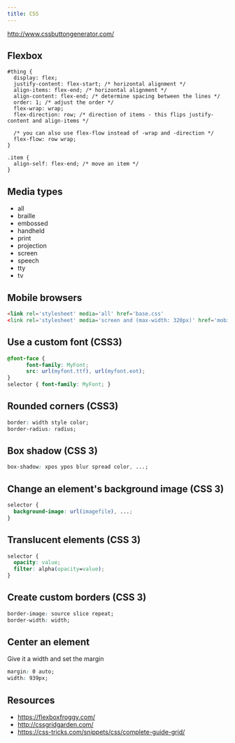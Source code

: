 ```yaml
---
title: CSS
---
```


<http://www.cssbuttongenerator.com/>

## Flexbox

```
#thing {
  display: flex;
  justify-content: flex-start; /* horizontal alignment */
  align-items: flex-end; /* horizontal alignment */
  align-content: flex-end; /* determine spacing between the lines */
  order: 1; /* adjust the order */
  flex-wrap: wrap;
  flex-direction: row; /* direction of items - this flips justify-content and align-items */

  /* you can also use flex-flow instead of -wrap and -direction */
  flex-flow: row wrap;
}

.item {
  align-self: flex-end; /* move an item */
}
```

## Media types

* all
* braille
* embossed
* handheld
* print
* projection
* screen
* speech
* tty
* tv

## Mobile browsers

```html
<link rel='stylesheet' media='all' href='base.css'
<link rel='stylesheet' media='screen and (max-width: 320px)' href='mobile.css'>
```

## Use a custom font (CSS3)

```css
@font-face {
      font-family: MyFont;
      src: url(myfont.ttf), url(myfont.eot);
}
selector { font-family: MyFont; }
```

## Rounded corners (CSS3)

```css
border: width style color;
border-radius: radius;
```

## Box shadow (CSS 3)

```css
box-shadow: xpos ypos blur spread color, ...;
```

## Change an element's background image (CSS 3)

```css
selector {
  background-image: url(imagefile), ...;
}
```

## Translucent elements (CSS 3)

```css
selector {
  opacity: value;
  filter: alpha(opacity=value);
}
```

## Create custom borders (CSS 3)

```css
border-image: source slice repeat;
border-width: width;
```

## Center an element

Give it a width and set the margin

```css
margin: 0 auto;
width: 939px;
```

## Resources

* <https://flexboxfroggy.com/>
* <http://cssgridgarden.com/>
* <https://css-tricks.com/snippets/css/complete-guide-grid/>

